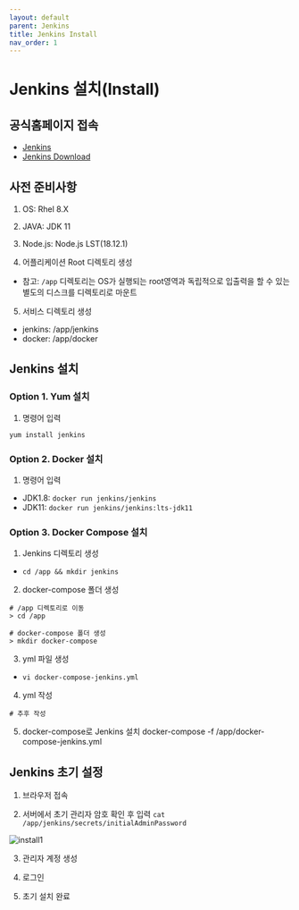 ```yaml
---
layout: default
parent: Jenkins
title: Jenkins Install
nav_order: 1
---
```


# Jenkins 설치(Install)

## 공식홈페이지 접속

- [Jenkins](https://www.jenkins.io)
- [Jenkins Download](https://www.jenkins.io/download/)


## 사전 준비사항

1. OS: Rhel 8.X

2. JAVA: JDK 11

3. Node.js: Node.js LST(18.12.1)

4. 어플리케이션 Root 디렉토리 생성
- 참고: `/app` 디렉토리는 OS가 실행되는 root영역과 독립적으로 입출력을 할 수 있는 별도의 디스크를 디렉토리로 마운트

5. 서비스 디렉토리 생성
- jenkins: /app/jenkins
- docker: /app/docker


## Jenkins 설치

### Option 1. Yum 설치

1. 명령어 입력

`yum install jenkins`


### Option 2. Docker 설치

1. 명령어 입력
- JDK1.8: `docker run jenkins/jenkins`
- JDK11: `docker run jenkins/jenkins:lts-jdk11`


### Option 3. Docker Compose 설치

1. Jenkins 디렉토리 생성
- `cd /app && mkdir jenkins`


2. docker-compose 폴더 생성
```
# /app 디렉토리로 이동
> cd /app 

# docker-compose 폴더 생성
> mkdir docker-compose
```


3. yml 파일 생성
- `vi docker-compose-jenkins.yml`


4. yml 작성
```
# 추후 작성
```


5. docker-compose로 Jenkins 설치
docker-compose -f /app/docker-compose-jenkins.yml



## Jenkins 초기 설정

1. 브라우저 접속


2. 서버에서 초기 관리자 암호 확인 후 입력
`cat /app/jenkins/secrets/initialAdminPassword`

![install1](../../assets/images/061_jenkins/insta1.jpg)


3. 관리자 계정 생성


4. 로그인


5. 초기 설치 완료
